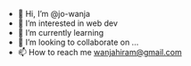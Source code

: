 - 👋 Hi, I’m @jo-wanja
- 👀 I’m interested in web dev
- 🌱 I’m currently learning 
- 💞️ I’m looking to collaborate on ...
- 📫 How to reach me wanjahiram@gmail.com

<!---
jo-wanja/jo-wanja is a ✨ special ✨ repository because its `README.md` (this file) appears on your GitHub profile.
You can click the Preview link to take a look at your changes.
--->
